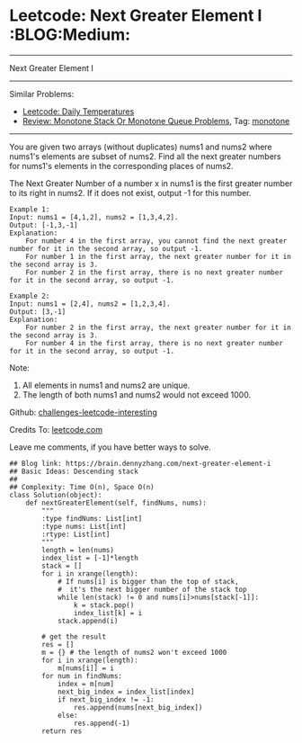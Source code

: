 # Leetcode: Next Greater Element I     :BLOG:Medium:


---

Next Greater Element I  

---

Similar Problems:  
-   [Leetcode: Daily Temperatures](https://brain.dennyzhang.com/daily-temperatures)
-   [Review: Monotone Stack Or Monotone Queue Problems](https://brain.dennyzhang.com/review-monotone), Tag: [monotone](https://brain.dennyzhang.com/tag/monotone)

---

You are given two arrays (without duplicates) nums1 and nums2 where nums1's elements are subset of nums2. Find all the next greater numbers for nums1's elements in the corresponding places of nums2.  

The Next Greater Number of a number x in nums1 is the first greater number to its right in nums2. If it does not exist, output -1 for this number.  

    Example 1:
    Input: nums1 = [4,1,2], nums2 = [1,3,4,2].
    Output: [-1,3,-1]
    Explanation:
        For number 4 in the first array, you cannot find the next greater number for it in the second array, so output -1.
        For number 1 in the first array, the next greater number for it in the second array is 3.
        For number 2 in the first array, there is no next greater number for it in the second array, so output -1.

    Example 2:
    Input: nums1 = [2,4], nums2 = [1,2,3,4].
    Output: [3,-1]
    Explanation:
        For number 2 in the first array, the next greater number for it in the second array is 3.
        For number 4 in the first array, there is no next greater number for it in the second array, so output -1.

Note:  
1.  All elements in nums1 and nums2 are unique.
2.  The length of both nums1 and nums2 would not exceed 1000.

Github: [challenges-leetcode-interesting](https://github.com/DennyZhang/challenges-leetcode-interesting/tree/master/next-greater-element-i)  

Credits To: [leetcode.com](https://leetcode.com/problems/next-greater-element-i/description/)  

Leave me comments, if you have better ways to solve.  

    ## Blog link: https://brain.dennyzhang.com/next-greater-element-i
    ## Basic Ideas: Descending stack
    ##
    ## Complexity: Time O(n), Space O(n)
    class Solution(object):
        def nextGreaterElement(self, findNums, nums):
            """
            :type findNums: List[int]
            :type nums: List[int]
            :rtype: List[int]
            """
            length = len(nums)
            index_list = [-1]*length
            stack = []
            for i in xrange(length):
                # If nums[i] is bigger than the top of stack, 
                #  it's the next bigger number of the stack top
                while len(stack) != 0 and nums[i]>nums[stack[-1]]:
                    k = stack.pop()
                    index_list[k] = i
                stack.append(i)
    
            # get the result
            res = []
            m = {} # the length of nums2 won't exceed 1000
            for i in xrange(length):
                m[nums[i]] = i
            for num in findNums:
                index = m[num]
                next_big_index = index_list[index]
                if next_big_index != -1:
                    res.append(nums[next_big_index])
                else:
                    res.append(-1)
            return res